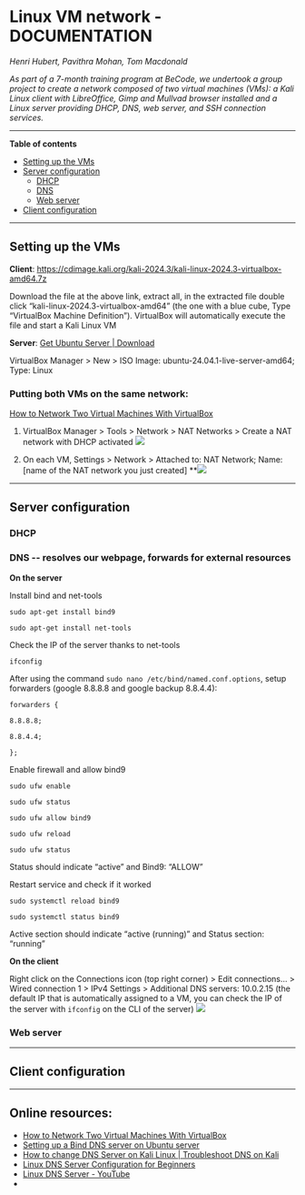 # Linux VM network - DOCUMENTATION

*Henri Hubert, Pavithra Mohan, Tom Macdonald*

*As part of a 7-month training program at BeCode, we undertook a group project to create a network composed of two virtual machines (VMs): a Kali Linux client with LibreOffice, Gimp and Mullvad browser installed and a Linux server providing DHCP, DNS, web server, and SSH connection services.*
___
**Table of contents**
- [Setting up the VMs](#setting-up-the-vms)
- [Server configuration](#server-configuration)
	- [DHCP](#dhcp)
	- [DNS](#dns----resolves-our-webpage-forwards-for-external-resources)
	- [Web server](#web-server)
- [Client configuration](#client-configuration)
___
## Setting up the VMs

**Client**: https://cdimage.kali.org/kali-2024.3/kali-linux-2024.3-virtualbox-amd64.7z

Download the file at the above link, extract all, in the extracted file double click “kali-linux-2024.3-virtualbox-amd64” (the one with a blue cube, Type “VirtualBox Machine Definition”). VirtualBox will automatically execute the file and start a Kali Linux VM

**Server**: [Get Ubuntu Server | Download](https://ubuntu.com/download/server)

VirtualBox Manager > New > ISO Image: ubuntu-24.04.1-live-server-amd64; Type: Linux

### Putting both VMs on the same network:

[How to Network Two Virtual Machines With VirtualBox](https://www.makeuseof.com/how-network-two-virtual-machines-with-virtualbox/)

1. VirtualBox Manager > Tools > Network > NAT Networks > Create a NAT network with DHCP activated
**![](https://lh7-rt.googleusercontent.com/docsz/AD_4nXfWSO1LGth3zFoBk4i8aJtPa6LwYW1RjWyu7710NeNkSNT5uP2sW0dvm2kKyR4uXNkv5Vqs8NeG2IS36DH8f4ZE520YvalHbn41nsL66u4B11wkQ_VVV4vpVfVL2EZ1sYqavX7CnZIjKqO98eQhEHpMb3dD?key=PV6ni2H3hUc-OvwgPjFkQ3mK)**
  
2. On each VM, Settings > Network > Attached to: NAT Network; Name: [name of the NAT network you just created]
**![](https://lh7-rt.googleusercontent.com/docsz/AD_4nXceDAzbti459SpQc6lI3cXE_FZiNhfeNUdKfCUpvqaccw0OpdSOchFI-6XYCGg4JGhEDz7GLNljzOCqTP-s3Nyyo0cRZs8PvtpSWwAf3OnJ1EfAYCx68R46q8mg-ZXdyijSpVhyz8oXmvxJD-6VkVSFEA?key=PV6ni2H3hUc-OvwgPjFkQ3mK)
___
## Server configuration

### DHCP


### DNS -- resolves our webpage, forwards for external resources

**On the server**

Install bind and net-tools

`sudo apt-get install bind9`

`sudo apt-get install net-tools`

Check the IP of the server thanks to net-tools

`ifconfig`

After using the command `sudo nano /etc/bind/named.conf.options`, setup forwarders (google 8.8.8.8 and google backup 8.8.4.4):

```
forwarders {

8.8.8.8;

8.8.4.4;

};
```

Enable firewall and allow bind9

`sudo ufw enable`

`sudo ufw status`

`sudo ufw allow bind9`

`sudo ufw reload`

`sudo ufw status`

Status should indicate “active” and Bind9: “ALLOW”

Restart service and check if it worked

`sudo systemctl reload bind9`

`sudo systemctl status bind9`

Active section should indicate “active (running)” and Status section: “running”

**On the client**

Right click on the Connections icon (top right corner) > Edit connections… > Wired connection 1 > IPv4 Settings > Additional DNS servers: 10.0.2.15 (the default IP that is automatically assigned to a VM, you can check the IP of the server with `ifconfig` on the CLI of the server)
![](https://lh7-rt.googleusercontent.com/docsz/AD_4nXdf7SqP2xGDF2Yi-xowwDLaM0f091vKWNs1YJDfvxpoK8yLIpMmCB9LSfs72Re-dOzmBuBCK59BBr9lXuNDI0zMlu5TCy1xAVoXmffQNZxNH3PPWduiznBb7NC9M7o0caJmSeqKIUmL_tHEPZ2I79nsNe2o?key=PV6ni2H3hUc-OvwgPjFkQ3mK)

### Web server


___
## Client configuration
  
  
  
  
  
  
___
## Online resources:

- [How to Network Two Virtual Machines With VirtualBox](https://www.makeuseof.com/how-network-two-virtual-machines-with-virtualbox/) 
- [Setting up a Bind DNS server on Ubuntu server](https://youtu.be/DuVNclBfykw)
- [How to change DNS Server on Kali Linux | Troubleshoot DNS on Kali](https://youtu.be/Ya0AZDPgvNk)
- [Linux DNS Server Configuration for Beginners](https://youtu.be/I8lawEbZKxA)
- [Linux DNS Server - YouTube](https://www.youtube.com/playlist?list=PL291a0KYQZSK6E_1j9xkkieCOi_867pyc)
- 
